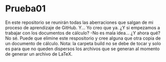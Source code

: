 # Prueba01
En este repositorio se reunirán todas las aberraciones que salgan de mi proceso de aprendizaje de GitHub. 
Y... Yo creo que ya.
¿Y si empezamos a trabajar con los documentos de cálculo?
-No es mala idea...
¿Y ahora qué? No sé. Puede que elimine este respositorio y cree alguna que otra copia de un documento de cálculo.
Nota: la carpeta build no se debe de tocar y solo es para que no queden dispersos los archivos que se generan al momento
de generar un archivo de LaTeX.